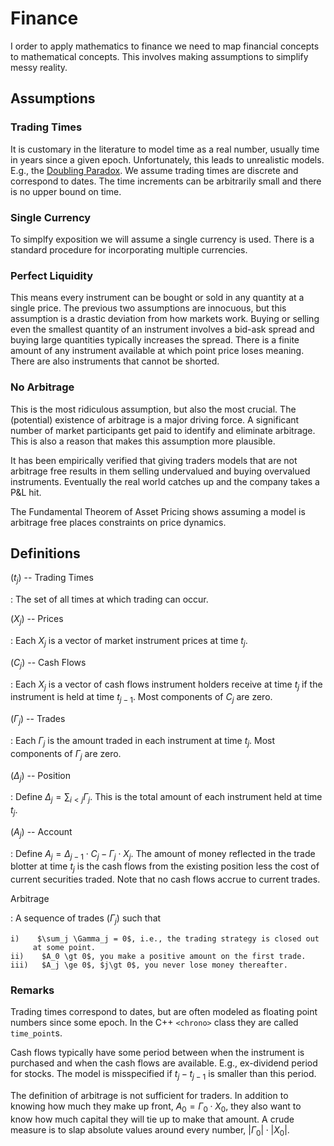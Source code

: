 # Finance

I order to apply mathematics to finance we need to map financial
concepts to mathematical concepts. This involves making assumptions
to simplify messy reality.

## Assumptions

### Trading Times

It is customary in the literature to model time as a real number,
usually time in years since a given epoch. Unfortunately, this
leads to unrealistic models. E.g., the
[Doubling Paradox](../../papers/HarKre1979.pdf).
We assume trading times are discrete and correspond to dates.
The time increments can be arbitrarily small and there is
no upper bound on time.

### Single Currency

To simplfy exposition we will assume a single currency is used.
There is a standard procedure for incorporating multiple currencies.

### Perfect Liquidity

This means every instrument can be bought or sold in any quantity at
a single price. The previous two assumptions are innocuous, but this
assumption is a drastic deviation from how markets work.  Buying or
selling even the smallest quantity of an instrument involves a bid-ask
spread and buying large quantities typically increases the spread. There
is a finite amount of any instrument available at which point price
loses meaning. There are also instruments that cannot be shorted.

### No Arbitrage

This is the most ridiculous assumption, but also the most crucial.
The (potential) existence of arbitrage is a major driving force.
A significant number of market participants get paid to identify and
eliminate arbitrage. This is also a reason that makes this assumption
more plausible.

It has been empirically verified that giving traders models that are not
arbitrage free results in them selling undervalued and buying overvalued
instruments. Eventually the real world catches up
and the company takes a P&L hit.

The Fundamental Theorem of Asset Pricing shows assuming a model is
arbitrage free places constraints on price dynamics.

## Definitions

$(t_j)$ -- Trading Times

:    The set of all times at which trading can occur.

$(X_j)$ -- Prices

:    Each $X_j$ is a vector of market instrument prices at time $t_j$.

$(C_j)$ -- Cash Flows

:    Each $X_j$ is a vector of cash flows instrument holders receive at
     time $t_j$ if the instrument is held at time $t_{j-1}$.
     Most components of $C_j$ are zero.

$(\Gamma_j)$ -- Trades

:    Each $\Gamma_j$ is the amount traded in each instrument at time $t_j$.
     Most components of $\Gamma_j$ are zero.

$(\Delta_j)$ -- Position

:    Define $\Delta_j = \sum_{i\lt j} \Gamma_j$. This is the total
     amount of each instrument held at time $t_j$.

$(A_j)$ -- Account

:    Define $A_j = \Delta_{j-1}\cdot C_j - \Gamma_j\cdot X_j$.
     The amount of money reflected in the trade blotter at time $t_j$ is
	 the cash flows from the existing position less the cost of current
	 securities traded.
     Note that no cash flows accrue to current trades.

Arbitrage

:    A sequence of trades $(\Gamma_j)$ such that

    i)    $\sum_j \Gamma_j = 0$, i.e., the trading strategy is closed out
         at some point.
    ii)    $A_0 \gt 0$, you make a positive amount on the first trade.
    iii)   $A_j \ge 0$, $j\gt 0$, you never lose money thereafter.

### Remarks

Trading times correspond to dates, but are often modeled as floating
point numbers since some epoch. In the C++ `<chrono>` class they
are called `time_point`s.

Cash flows typically have some period between when the instrument is
purchased and when the cash flows are available. E.g., ex-dividend
period for stocks. The model is misspecified if $t_j - t_{j-1}$ is
smaller than this period.

The definition of arbitrage is not sufficient for traders. In
addition to knowing how much they make up front,
$A_0 = \Gamma_0\cdot X_0$, they also want to know how much capital
they will tie up to make that amount. A crude measure is to slap
absolute values around every number, $|\Gamma_0|\cdot|X_0|$.
